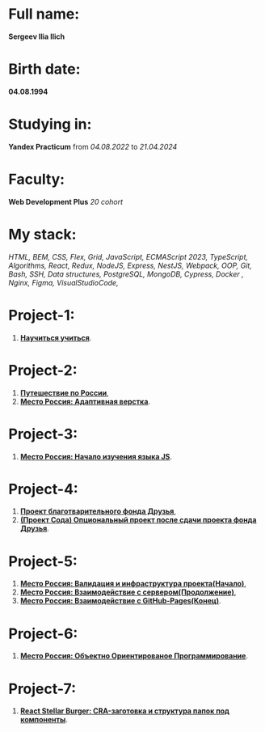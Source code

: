 # Full name: 
**Sergeev Ilia Ilich**

# Birth date: 
**04.08.1994**

# Studying in: 
**Yandex Practicum** from *04.08.2022* to *21.04.2024*

# Faculty:
**Web Development Plus** *20 cohort*

# My stack: 
*HTML, BEM,
CSS, Flex, Grid,
JavaScript, ECMAScript 2023, TypeScript, Algorithms, React, Redux, NodeJS, Express, NestJS, Webpack, OOP,
Git, Bash, SSH,
Data structures, PostgreSQL, MongoDB,
Cypress, Docker , Nginx, Figma, VisualStudioCode,*

# Project-1: 
1. [**Научиться учиться**](https://nlsusr.github.io/how-to-learn-plus).

# Project-2: 
1. [**Путешествие по России**](https://nlsusr.github.io/russian-travel),
2. [**Место Россия: Адаптивная верстка**](https://github.com/NLSUSR/mesto-project/tree/adaptive-layout).

# Project-3: 
1. [**Место Россия: Начало изучения языка JS**](https://github.com/NLSUSR/mesto-project/tree/javascript).

# Project-4:
1. [**Проект благотварительного фонда Друзья**](https://github.com/NLSUSR/friend-fund-project),
2. [**(Проект Сода) Опциональный проект после сдачи проекта фонда Друзья**](https://nlsusr.github.io/soda-project).

# Project-5: 
1. [**Место Россия: Валидация и инфраструктура проекта(Начало)**](https://github.com/NLSUSR/mesto-project/tree/validation-and-infrastructure),
2. [**Место Россия: Взаимодействие с сервером(Продолжение)**](https://github.com/NLSUSR/mesto-project/tree/interaction-with-the-server),
3. [**Место Россия: Взаимодействие с GitHub-Pages(Конец)**](https://github.com/NLSUSR/mesto-project/tree/gh-pages).

# Project-6: 
1. [**Место Россия: Объектно Ориентированое Программирование**](https://github.com/NLSUSR/mesto-project/tree/Object-Oriented-Programming).

# Project-7: 
1. [**React Stellar Burger: CRA-заготовка и структура папок под компоненты**](https://github.com/NLSUSR/react-stellar-burger/tree/month-7/step-1).
